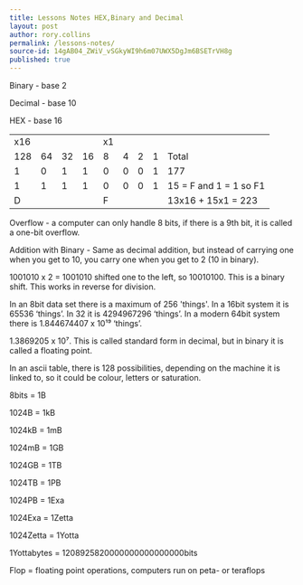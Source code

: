 ```yaml
---
title: Lessons Notes HEX,Binary and Decimal
layout: post
author: rory.collins
permalink: /lessons-notes/
source-id: 14gAB04_ZWiV_vSGkyWI9h6m07UWX5DgJm6BSETrVH8g
published: true
---
```

Binary - base 2

Decimal - base 10

HEX - base 16

<table>
  <tr>
    <td>x16</td>
    <td></td>
    <td></td>
    <td></td>
    <td>x1</td>
    <td></td>
    <td></td>
    <td></td>
    <td></td>
  </tr>
  <tr>
    <td>128</td>
    <td>64</td>
    <td>32</td>
    <td>16</td>
    <td>8</td>
    <td>4</td>
    <td>2</td>
    <td>1</td>
    <td>Total</td>
  </tr>
  <tr>
    <td>1</td>
    <td>0</td>
    <td>1</td>
    <td>1</td>
    <td>0</td>
    <td>0</td>
    <td>0</td>
    <td>1</td>
    <td>177</td>
  </tr>
  <tr>
    <td>1</td>
    <td>1</td>
    <td>1</td>
    <td>1</td>
    <td>0</td>
    <td>0</td>
    <td>0</td>
    <td>1</td>
    <td>15 = F  and 1 = 1 so F1</td>
  </tr>
  <tr>
    <td>D</td>
    <td></td>
    <td></td>
    <td></td>
    <td>F</td>
    <td></td>
    <td></td>
    <td></td>
    <td>13x16 +  15x1 = 223</td>
  </tr>
</table>


Overflow - a computer can only handle 8 bits, if there is a 9th bit, it is called a one-bit overflow.

Addition with Binary - Same as decimal addition, but instead of carrying one when you get to 10, you carry one when you get to 2 (10 in binary).

1001010 x 2 = 1001010 shifted one to the left, so 10010100. This is a binary shift. This works in reverse for division.

In an 8bit data set there is a maximum of 256 'things'.  In a 16bit system it is 65536 ‘things’. In 32 it is 4294967296 ‘things’. In a modern 64bit system there is 1.844674407 x 10¹⁹ ‘things’.

1.3869205 x 10⁷. This is called standard form in decimal, but in binary it is called a floating point.

In an ascii table, there is 128 possibilities, depending on the machine it is linked to, so it could be colour, letters or saturation.

8bits = 1B

1024B = 1kB

1024kB = 1mB

1024mB = 1GB

1024GB = 1TB

1024TB = 1PB

1024PB = 1Exa

1024Exa = 1Zetta

1024Zetta = 1Yotta

1Yottabytes = 1208925820000000000000000bits

Flop = floating point operations, computers run on peta- or teraflops

